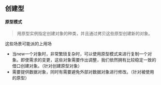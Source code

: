 ## 创建型

#### 原型模式

> 用原型实例指定创建对象的种类，并且通过拷贝这些原型创建新的对象。

这些场景可能派的上用场

- 当new一个对象时，非常繁琐复杂时，可以使用原型模式来进行复制一个对象。即使需求的变更，这些对象需要作出调整，我们依然拥有比较稳定一致的借口创建对象。（针对创建原型对象）
- 需要提供数据对象，同时有需要避免外部对数据对象进行修改。（针对被使用的原型）